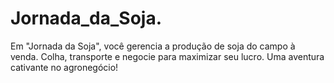 # Jornada_da_Soja.
Em "Jornada da Soja", você gerencia a produção de soja do campo à venda. Colha, transporte e negocie para maximizar seu lucro. Uma aventura cativante no agronegócio!
